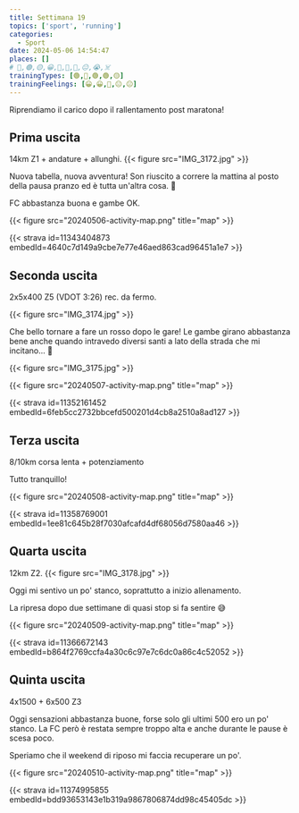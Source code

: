 ```yaml
---
title: Settimana 19
topics: ['sport', 'running']
categories:
  - Sport
date: 2024-05-06 14:54:47
places: []
# 🔴,🟢,🟡,😀,🙁,🫤,🙂,😐,😭,☠️
trainingTypes: [🟢,🔴,🟢,🟢,🟡]
trainingFeelings: [😀,😀,🙂,😐,😐]
---
```

Riprendiamo il carico dopo il rallentamento post maratona!
<!--more--> 

## Prima uscita
14km Z1 + andature + allunghi.
{{< figure src="IMG_3172.jpg" >}}

Nuova tabella, nuova avventura!
Son riuscito a correre la mattina al posto della pausa pranzo ed è tutta un'altra cosa. 🥳

FC abbastanza buona e gambe OK.

{{< figure src="20240506-activity-map.png" title="map" >}}

{{< strava id=11343404873 embedId=4640c7d149a9cbe7e77e46aed863cad96451a1e7 >}}

## Seconda uscita
2x5x400 Z5 (VDOT 3:26) rec. da fermo.

{{< figure src="IMG_3174.jpg" >}}

Che bello tornare a fare un rosso dopo le gare! 
Le gambe girano abbastanza bene anche quando intravedo diversi santi a lato della strada che mi incitano... 👻

{{< figure src="IMG_3175.jpg" >}}

{{< figure src="20240507-activity-map.png" title="map" >}}

{{< strava id=11352161452 embedId=6feb5cc2732bbcefd500201d4cb8a2510a8ad127 >}}

## Terza uscita
8/10km corsa lenta + potenziamento

Tutto tranquillo!

{{< figure src="20240508-activity-map.png" title="map" >}}

{{< strava id=11358769001 embedId=1ee81c645b28f7030afcafd4df68056d7580aa46 >}}

## Quarta uscita
12km Z2.
{{< figure src="IMG_3178.jpg" >}}

Oggi mi sentivo un po' stanco, soprattutto a inizio allenamento.

La ripresa dopo due settimane di quasi stop si fa sentire 😅

{{< figure src="20240509-activity-map.png" title="map" >}}

{{< strava id=11366672143 embedId=b864f2769ccfa4a30c6c97e7c6dc0a86c4c52052 >}}

## Quinta uscita
4x1500 + 6x500 Z3

Oggi sensazioni abbastanza buone, forse solo gli ultimi 500 ero un po' stanco. La FC però è restata sempre troppo alta e anche durante le pause è scesa poco.

Speriamo che il weekend di riposo mi faccia recuperare un po'.

{{< figure src="20240510-activity-map.png" title="map" >}}

{{< strava id=11374995855 embedId=bdd93653143e1b319a9867806874dd98c45405dc >}}

